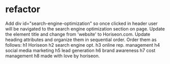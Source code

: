# refactor
Add div id="search-engine-optimization" so once clicked in header user will be navigated to the search engine optimization section on page.
Update the element title and change from 'website' to Horiseon.com.
Update heading attributes and organize them in sequential order. Order them as follows: 
h1 Horiseon 
h2 search engine opt.
h3 online rep. management
h4 social media marketing
h5 lead generation
h6 brand awareness
h7 cost management
h8 made with love by horiseon.